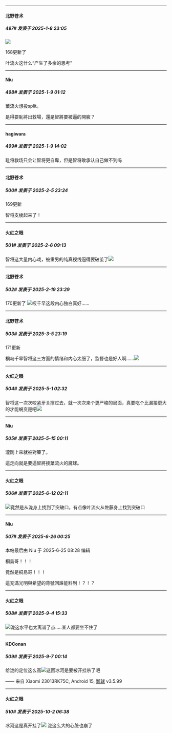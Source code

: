 ﻿
*****

####  北野苍术  
##### 497#       发表于 2025-1-8 23:05

<img src="https://static.saraba1st.com/image/smiley/face2017/037.png" referrerpolicy="no-referrer">

168更新了

叶流火这什么“产生了多余的思考”


*****

####  Niu  
##### 498#       发表于 2025-1-9 01:12

葉流火想投split。

是得要恥將出救場，還是智將要被逼的開竅？


*****

####  hagiwara  
##### 499#       发表于 2025-1-9 14:02

耻将救场只会让智将更自卑，但是智将敢承认自己做不到吗

*****

####  北野苍术  
##### 500#       发表于 2025-2-5 23:24

169更新

智将支棱起来了！


*****

####  火红之眼  
##### 501#       发表于 2025-2-6 09:13

智将这大量内心戏，被重男的纯真视线逼得要破茧了<img src="https://static.saraba1st.com/image/smiley/face2017/072.png" referrerpolicy="no-referrer">

*****

####  北野苍术  
##### 502#       发表于 2025-2-19 23:29

170更新了
<img src="https://static.saraba1st.com/image/smiley/face2017/139.png" referrerpolicy="no-referrer">哎千早这段内心独白真好……

*****

####  北野苍术  
##### 503#       发表于 2025-3-5 23:19

171更新

桐岛千早智将这三方面的情绪和内心太细了，监督也是好人啊……<img src="https://static.saraba1st.com/image/smiley/face2017/139.png" referrerpolicy="no-referrer">

*****

####  火红之眼  
##### 504#       发表于 2025-5-1 02:32

智将这一次次咬紧牙关撑过去，就一次次来个更严峻的局面，真要吃个比漏接更大的才能蜕变是吧<img src="https://static.stage1st.com/image/smiley/face2017/003.png" referrerpolicy="no-referrer">

*****

####  Niu  
##### 505#       发表于 2025-5-15 00:11

瀧剛上來就被對策了。

這走向就是要逼智將接葉流火的魔球。

*****

####  火红之眼  
##### 506#       发表于 2025-6-12 02:11

<img src="https://static.stage1st.com/image/smiley/face2017/018.png" referrerpolicy="no-referrer">竟然是从泷身上找到了突破口，有点像叶流火从佐藤身上找到突破口

*****

####  Niu  
##### 507#       发表于 2025-6-26 00:25

 本帖最后由 Niu 于 2025-6-25 08:28 编辑 

桐島哥！！！

竟然是桐島哥！！！

這充滿光明與希望的背號回誰能料到！？！？

*****

####  火红之眼  
##### 508#       发表于 2025-9-4 15:33

<img src="https://static.stage1st.com/image/smiley/face2017/001.png" referrerpolicy="no-referrer">泷这水平也太离谱了点.....某人都要坐不住了


*****

####  KDConan  
##### 509#       发表于 2025-9-7 00:14

给泷的定位这么高<img src="https://static.stage1st.com/image/smiley/face2017/025.png" referrerpolicy="no-referrer">这回冰河是要被开挂杀了吧

—— 来自 Xiaomi 23013RK75C, Android 15, [鹅球](https://www.pgyer.com/GcUxKd4w) v3.5.99

*****

####  火红之眼  
##### 510#       发表于 2025-10-2 06:38

冰河这是真开挂了<img src="https://static.stage1st.com/image/smiley/face2017/003.png" referrerpolicy="no-referrer">
泷这么大的心脏也崩了

